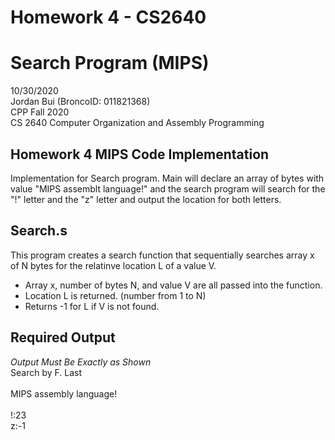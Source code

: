 # Homework 4 - CS2640
# Search Program (MIPS)
10/30/2020<br>
Jordan Bui (BroncoID: 011821368)<br>
CPP Fall 2020<br>
CS 2640 Computer Organization and Assembly Programming

Homework 4 MIPS Code Implementation
-

Implementation for Search program. 
Main will declare an array of bytes with value "MIPS assemblt language!" and the search program will search for the "!" letter and the "z" letter and output the location for both letters.


Search.s
-
This program creates a search function that sequentially searches array x of N bytes for the relatinve location L of a value V.
  - Array x, number of bytes N, and value V are all passed into the function.
  - Location L is returned. (number from 1 to N)
  - Returns -1 for L if V is not found.
  
  
  Required Output
  -
  *Output Must Be Exactly as Shown*<br>
  Search by F. Last<br><br>
  MIPS assembly language!<br><br>
  !:23<br>
  z:-1
  
